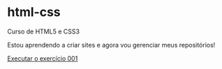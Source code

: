 # html-css
Curso de HTML5 e CSS3

Estou aprendendo a criar sites e agora vou gerenciar meus repositórios!

<a href="https://gustavolimaferreira.github.io/html-css/exercicios/ex001/index.html">Executar o exercício 001</a>